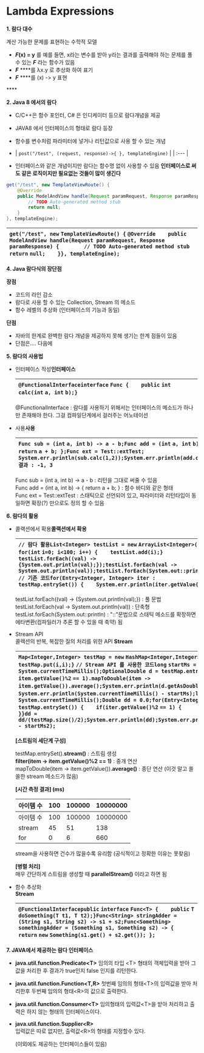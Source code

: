 # Lambda Expressions



**1. 람다 대수**

계산 가능한 문제를 표현하는 수학적 모델

* _**F**_**\(x\) = y** 를 예를 들면, x라는 변수를 받아 y라는 결과를 출력해야 하는 문제를 풀 수 있는 _**F**_ 라는 함수가 있음
* _**F**_ ****를 λx.y 로 추상화 하여 표기  
* _**F**_ ****를 \(x\) -&gt; y 표현

\*\*\*\*

**2. Java 8 에서의 람다**

* C/C++은 함수 포인터, C\# 은 인디케이터 등으로 람다개념을 제공
* JAVA8 에서 인터페이스의 형태로 람다 등장
* 함수를 변수처럼 파라미터에 넣거나 리턴값으로 사용 할 수 있는 개념
*   | `post("/test", (request, response)->{ }, templateEngine)` |
  | :--- |

* 인터페이스와 같은 개념이지만 람다는 함수명 없이 사용할 수 있음 **인터페이스로 써도 같은 로직이지만 필요없는 것들이 많이 생긴다**

```java
get("/test", new TemplateViewRoute() {
    @Override
    public ModelAndView handle(Request paramRequest, Response paramResponse) {
        // TODO Auto-generated method stub 
        return null;    
    }
}, templateEngine);
```

| `get("/test", new` `TemplateViewRoute() {`                 `@Override    public` `ModelAndView handle(Request paramRequest, Response paramResponse) {        // TODO Auto-generated method stub        return` `null;    }}, templateEngine);` |
| :--- |


**4. Java 람다식의 장단점**

**장점**

* 코드의 라인 감소
* 람다로 사용 할 수 있는 Collection, Stream 의 메소드
* 함수 레벨의 추상화 \(인터페이스의 기능과 동일\)

**단점**

* 자바의 한계로 완벽한 람다 개념을 제공하지 못해 생기는 한계 점들이 있음
* 단점은.... 다음에

**5. 람다의 사용법**

* 인터페이스 작성**인터페이스**

  | `@FunctionalInterfaceinterface` `Func {    public` `int` `calc(int` `a, int` `b);}` |
  | :--- |


  @FunctionalInterface : 람다를 사용하기 위해서는 인터페이스의 메소드가 하나만 존재해야 한다. 그걸 컴파일단계에서 걸러주는 어노테이션  
  

* 사용**사용**

  | `Func sub = (int` `a, int` `b) -> a - b;Func add = (int` `a, int` `b) -> { return` `a + b; };Func ext = Test::extTest;`  `System.err.println(sub.calc(1,2));System.err.println(add.calc(1,2));`  `결과 : -1, 3` |
  | :--- |


  Func sub = \(int a, int b\) -&gt; a - b : 리턴을 그대로 써줄 수 있음  
  Func add = \(int a, int b\) -&gt; { return a + b; } : 함수 바디와 같은 형태  
  Func ext = Test::extTest : 스태틱으로 선언되어 있고, 파라미터와 리턴타입이 동일하면 확장\(?\) 만으로도 정의 할 수 있음

**6. 람다의 활용**

* 콜랙션에서 확용**콜랙션에서 확용**

  | `// 람다 활용List<Integer> testList = new` `ArrayList<Integer>();`         `for(int` `i=0; i<100; i++) {    testList.add(i);}`         `testList.forEach((val) -> {System.out.println(val);});testList.forEach(val -> System.out.println(val));testList.forEach(System.out::println);`  `// 기존 코드for(Entry<Integer, Integer> iter : testMap.entrySet()) {    System.err.println(iter.getValue());}` |
  | :--- |


  testList.forEach\(\(val\) -&gt; {System.out.println\(val\);}\) : 풀 문법  
  testList.forEach\(val -&gt; System.out.println\(val\)\) : 단축형  
  testList.forEach\(System.out::println\) : "::"문법으로 스태틱 메소드를 확장하면 에타변환\(컴파일러가 추론 할 수 있을 때 축약\) 됨

* Stream API  
  콜렉션의 반복, 복잡한 질의 처리를 위한 API **Stream**

  | `Map<Integer,Integer> testMap = new` `HashMap<Integer,Integer>();`         `for(int` `i=0; i<100; i++) {    testMap.put(i,i);}`         `// Stream API 를 사용한 코드long` `startMs = System.currentTimeMillis();OptionalDouble d = testMap.entrySet().stream().filter(item -> item.getValue()%2` `== 1).mapToDouble(item -> item.getValue()).average();System.err.println(d.getAsDouble());`  `// 기존 코드System.err.println(System.currentTimeMillis() - startMs);long` `startMs2 = System.currentTimeMillis();Double dd = 0.0;for(Entry<Integer, Integer> iter : testMap.entrySet()) {    if(iter.getValue()%2` `== 1) {        dd = dd+iter.getValue();    }}dd = dd/(testMap.size()/2);System.err.println(dd);System.err.println(System.currentTimeMillis() - startMs2);` |
  | :--- |


  **\[스트림의 세단계 구성\]**  


  testMap.entrySet\(\).**stream\(\)** : 스트림 생성  
  **filter\(item -&gt; item.getValue\(\)%2 == 1\)** : 중개 연산  
  mapToDouble\(item -&gt; item.getValue\(\)\).**average\(\)** : 종단 연산 \(이것 말고 쏠쏠한 stream 메소드가 많음\)  
  
  **\[시간 측정 결과\]                                    \(ms\)**  


  | 아이템 수 | 100 | 100000 | 10000000 |
  | :--- | :--- | :--- | :--- |
  | 아이템 수 | 100 | 100000 | 10000000 |
  | stream | 45 | 51 | 138 |
  | for | 0 | 6 | 660 |

  stream을 사용하면 건수가 많을수록 유리함 \(공식적이고 정확한 이유는 못찾음\)  
  
  **\[병렬 처리\]**   
  매우 간단하게 스트림을 생성할 때  **parallelStream\(\)** 이라고 하면 됨

* 함수 추상화  
  **Stream**

  | `@FunctionalInterfacepublic` `interface` `Func<T> {    public` `T doSomething(T t1, T t2);}Func<String> stringAdder = (String s1, String s2) -> s1 + s2;Func<Something> somethingAdder = (Something s1, Something s2) -> { return` `new` `Something(s1.get() + s2.get()); };` |
  | :--- |

**7. JAVA에서 제공하는 람다 인터페이스**

* **java.util.function.Predicate&lt;T&gt;** 임의의 타입 &lt;T&gt; 형태의 객체입력을 받아 그값을 처리한 후 결과가 true인지 false 인지를 리턴한다.
* **java.util.function.Function&lt;T,R&gt;** 첫번째 임의의 형태&lt;T&gt;의 입력값을 받아 처리한후 두번째 임의의 형태&lt;R&gt;의 값으로 출력한다. 
* **java.util.function.Consumer&lt;T&gt;** 임의형태의 입력값&lt;T&gt;을 받아 처리하고 출력은 하지 않는 형태의 인터페이스이다.
* **java.util.function.Supplier&lt;R&gt;**  
  입력값은 따로 없지만, 출력값&lt;R&gt;의 형태를 지정할수 있다.

   \(이외에도 제공하는 인터페이스들이 있음\)

